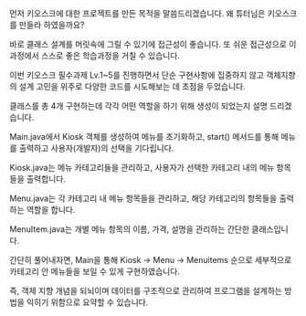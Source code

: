 먼저 키오스크에 대한 프로젝트를 만든 목적을 말씀드리겠습니다.
왜 튜터님은 키오스크를 만들라 하였을까요? 

바로 클래스 설계를 머릿속에 그릴 수 있기에 접근성이 좋습니다.
또 쉬운 접근성으로 이 과정에서 스스로 좋은 학습과정을 거칠 수 있습니다.

이번 키오스크 필수과제 Lv.1~5를 진행하면서 단순 구현사항에 집중하지 않고 객체지향의 설계 고민을 위주로
다양한 코드를 시도해보는 데 초점을 두었습니다.

클래스를 총 4개 구현하는데 각각 어떤 역할을 하기 위해 생성이 되었는지 설명 드리겠습니다.

Main.java에서 Kiosk 객체를 생성하여 메뉴를 초기화하고, start() 메서드를 통해 메뉴를 출력하고 사용자(개발자)의 선택을 기다립니다.

Kiosk.java는 메뉴 카테고리들을 관리하고, 사용자가 선택한 카테고리 내의 메뉴 항목들을 출력합니다.

Menu.java는 각 카테고리 내 메뉴 항목들을 관리하고, 해당 카테고리의 항목들을 출력하는 역할을 합니다.

MenuItem.java는 개별 메뉴 항목의 이름, 가격, 설명을 관리하는 간단한 클래스입니다.

간단히 풀어내자면, Main을 통해 Kiosk -> Menu -> Menuitems 순으로 세부적으로 카테고리 안 메뉴들을 보일 수 있게 구현하였습니다.

즉, 객제 지향 개념을 되뇌이며 데이터를 구조적으로 관리하여 프로그램을 설계하는 방법을 익히기 위함으로 요약할 수 있습니다.
